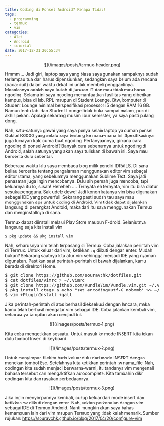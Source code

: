 ```yaml
---
title: Coding di Ponsel Android? Kenapa Tidak!
tags:
  - programming
  - termux
  - vim
categories:
  - Alat
  - Android
  - tutorial
date: 2017-12-31 20:55:34
---
```

<div align="center">
![](/images/posts/termux-header.png)
</div>

Hmmm ... Jadi gini, laptop saya yang biasa saya gunakan nampaknya sudah terlampau tua dan harus dipensiunkan, sedangkan saya belum ada rencana (baca: duit) dalam waktu dekat ini untuk membeli penggantinya. Masalahnya adalah saya kuliah di jurusan IT dan mau tidak mau harus ngoding. Selama ini saya ngoding memanfaatkan fasilitas yang diberikan kampus, bisa di lab. RPL maupun di Student Lounge. Btw, komputer di Student Lounge minimal berspesifikasi prosessor i5 dengan RAM 16 GB. Namun tentu lab. dan Student Lounge tidak buka sampai malam, pun di akhir pekan. Apalagi sekarang musim libur semester, ya saya pasti pulang dong.

Nah, satu-satunya gawai yang saya punya selain laptop ya cuman ponsel Oukitel K6000 yang selalu saya tenteng ke mana-mana ini. Spesifikasinya juga lumayan kalo cuma buat ngoding. Pertanyaannya, gimana cara ngoding di ponsel Android? Banyak cara sebenarnya untuk ngoding di Android, salah satunya yang akan saya tuliskan di bawah ini. Saya mau bercerita dulu sebentar.

Beberapa waktu lalu saya membaca blog milik pendiri IDRAILS. Di sana beliau bercerita tentang pengalaman menggunakan editor vim sebagai editor utama, yang sebelumnya menggunakan Sublime Text. Saya jadi penasaran juga ingin mencobanya. Dulu sih pernah juga mencoba, tapi keluarnya itu lo, susah! Heheheh .... Ternyata eh ternyata, vim itu bisa diatur sesuka pengguna. Sak udele dewe! Jadi konon katanya vim bisa digunakan sebagai IDE yang powerfull. Sekarang pasti sudah tau saya mau menggunakan apa untuk coding di Android. Vim tidak dapat dijalankan langsung di perangkat Android, maka dari itu saya menggunakan Termux dan menginstallnya di sana.

Termux dapat diinstall melalui Play Store maupun F-droid. Selanjutnya langsung saja kita install vim

```$ pkg update && pkg install vim```

Nah, seharusnya vim telah terpasang di Termux. Coba jalankan perintah vim di Termux. Untuk keluar dari vim, ketikkan ```:q``` diikuti dengan enter. Mudah bukan? Sekarang saatnya kita atur vim sehingga menjadi IDE yang nyaman digunakan. Pastikan saat perintah-perintah di bawah dijalankan, kamu berada di direktori Home.

<pre>
$ git clone https://github.com/souravchk/dotfiles.git
$ cat dotfiles/vimrc > ~/.vimrc
$ git clone https://github.com/VundleVim/Vundle.vim.git ~/.vim/bundle/Vundle.vim
$ pkg install ctags $ echo "set encoding=utf-8 nobomb" >> ~/.vimrc
$ vim +PluginInstall +qall
</pre>

Jika perintah-perintah di atas berhasil dieksekusi dengan lancara, maka kamu telah berhasil mengatur vim sebagai IDE. Coba jalankan kembali vim, seharusnya tampilan akan menjadi ini.

<div align="center">
![](/images/posts/termux-1.png)
</div>

Kita coba mengetikkan sesuatu. Untuk masuk ke mode INSERT kita tekan dulu tombol Insert di keyboard.

<div align="center">
![](/images/posts/termux-2.png)
</div>

Untuk menyimpan filekita haris keluar dulu dari mode INSERT dengan menekan tombol Esc. Setelahnya kita ketikkan perintah :w nama_file. Nah, codingan kita sudah menjadi berwarna-warni, itu tandanya vim mengenali bahasa tersebut dan mengaktifkan autocomplete. Kita tambahin dikit codingan kita dan rasakan perbedaannya.

<div align="center">
![](/images/posts/termux-3.png)
</div>

Jika ingin menyimpannya kembali, cukup keluar dari mode insert dan ketikkan :w diikuti dengan enter. Nah, sekian perkenalan dengan vim sebagai IDE di Termux Android. Nanti mungkin akan saya bahas kemampuan lain dari vim maupun Termux yang tidak kalah menarik. Sumber rujukan: https://souravchk.github.io/blog/2017/04/20/configure-vim